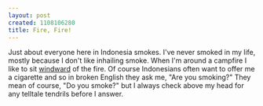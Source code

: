 ```yaml
--- 
layout: post
created: 1108106280
title: Fire, Fire!
---
```

Just about everyone here in Indonesia smokes.  I've never smoked in my life, mostly because I don't like inhailing smoke.  When I'm around a campfire I like to sit <a href="http://dictionary.reference.com/search?q=windward">windward</a> of the fire.  Of course Indonesians often want to offer me a cigarette and so in broken English they ask me, "Are you smoking?"  They mean of course, "Do you smoke?" but I always check above my head for any telltale tendrils before I answer.
